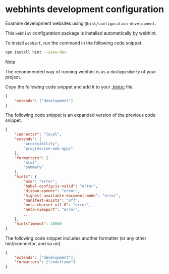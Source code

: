 # webhints development configuration

Examine development websites using `@hint/configuration-development`.

This `webhint` configuration package is installed automatically by webhint.

To install `webhint`, run the command in the following code snippet.

```bash
npm install hint --save-dev
```

> [!NOTE]
> The recommended way of running webhint is as a `devDependency` of your project.

Copy the following code snippet and add it to your [.hintrc][UserGuideConfiguringWebhintSummary] file.

```json
{
    "extends": ["development"]
}
```

The following code snippet is an expanded version of the previous code snippet.

```json
{
    "connector": "local",
    "extends": [
        "accessibility",
        "progressive-web-apps"
    ],
    "formatters": [
        "html",
        "summary"
    ],
    "hints": {
        "axe": "error",
        "babel-config/is-valid": "error",
        "disown-opener": "error",
        "highest-available-document-mode": "error",
        "manifest-exists": "off",
        "meta-charset-utf-8": "error",
        "meta-viewport": "error",
        ...
    },
    "hintsTimeout": 10000
}
```

The following code snippet includes another formatter \(or any other hint/connector, and so on\).

```json
{
    "extends": ["development"],
    "formatters": ["codeframe"]
}
```

<!-- links -->

[UserGuideConfiguringWebhintSummary]: ../hint/docs/user-guide/configuring-webhint/summary.md "Configure webhint | webhint"
